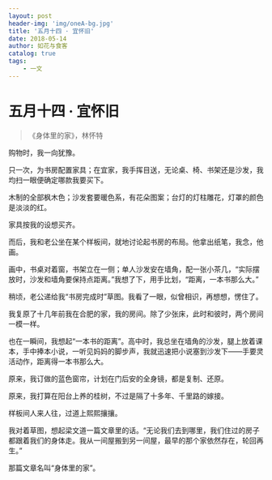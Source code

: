 ```yaml
---
layout: post
header-img: 'img/oneA-bg.jpg'
title: '五月十四 · 宜怀旧'
date: 2018-05-14
author: 如花与食客
catalog: true
tags:
    - 一文
---
```


# 五月十四 · 宜怀旧
> 《身体里的家》，林怀特

购物时，我一向犹豫。

只一次，为书房配置家具；在宜家，我手挥目送，无论桌、椅、书架还是沙发，我均扫一眼便确定哪款我要买下。

木制的全部枫木色；沙发套要暖色系，有花朵图案；台灯的灯柱雕花，灯罩的颜色是淡淡的红。

家具按我的设想买齐。

而后，我和老公坐在某个样板间，就地讨论起书房的布局。他拿出纸笔，我念，他画。

画中，书桌对着窗，书架立在一侧；单人沙发安在墙角，配一张小茶几，“实际摆放时，沙发和墙角要保持点距离。”我想了下，用手比划，“距离，一本书那么大。”

稍顷，老公递给我“书房完成时”草图。我看了一眼，似曾相识，再想想，愣住了。

我复原了十几年前我在合肥的家，我的房间。除了少张床，此时和彼时，两个房间一模一样。

也在一瞬间，我想起“一本书的距离”。高中时，我总坐在墙角的沙发，腿上放着课本，手中捧本小说，一听见妈妈的脚步声，我就迅速把小说塞到沙发下——手要灵活动作，距离得一本书那么大。

原来，我订做的蓝色窗帘，计划在门后安的全身镜，都是复制、还原。

原来，我打算在阳台上养的桂树，不过是隔了十多年、千里路的嫁接。

样板间人来人往，过道上熙熙攘攘。

我对着草图，想起梁文道一篇文章里的话。“无论我们去到哪里，我们住过的房子都跟着我们的身体走。我从一间屋搬到另一间屋，最早的那个家依然存在，轮回再生。”

那篇文章名叫“身体里的家”。